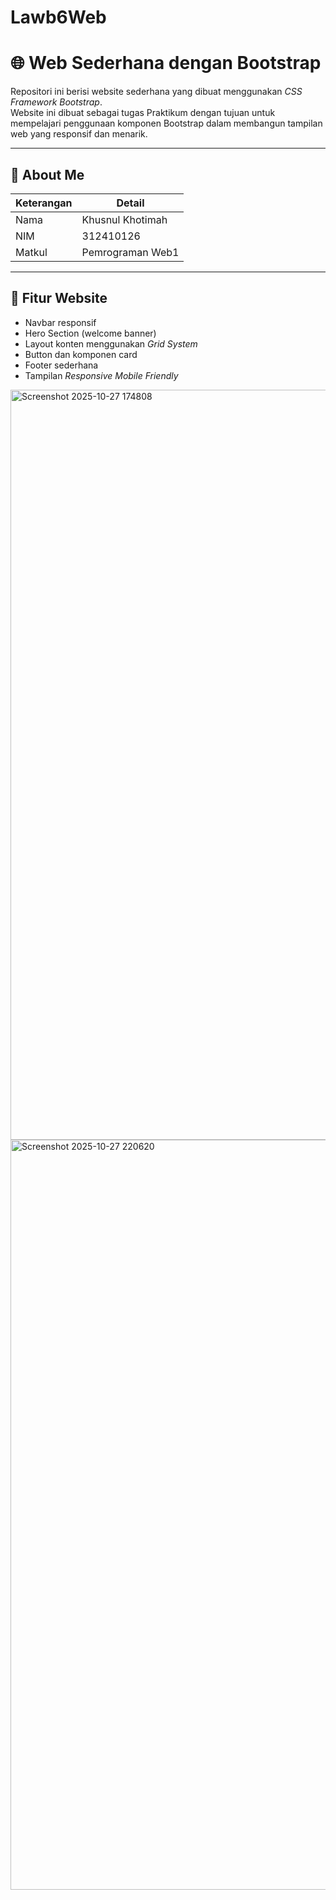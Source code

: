 # Lawb6Web

# 🌐 Web Sederhana dengan Bootstrap 

Repositori ini berisi website sederhana yang dibuat menggunakan *CSS Framework Bootstrap*.  
Website ini dibuat sebagai tugas Praktikum dengan tujuan untuk mempelajari penggunaan komponen Bootstrap dalam membangun tampilan web yang responsif dan menarik.

---

## 👤 About Me
| Keterangan | Detail |
|-----------|--------|
| Nama | Khusnul Khotimah |
| NIM | 312410126 |
| Matkul | Pemrograman Web1 |

---

## 🚀 Fitur Website
- Navbar responsif
- Hero Section (welcome banner)
- Layout konten menggunakan *Grid System*
- Button dan komponen card
- Footer sederhana
- Tampilan *Responsive Mobile Friendly*

<img width="1920" height="1200" alt="Screenshot 2025-10-27 174808" src="https://github.com/user-attachments/assets/e7fdef43-2612-475c-ae91-31dd5853352d" />

<img width="1920" height="1200" alt="Screenshot 2025-10-27 220620" src="https://github.com/user-attachments/assets/c3e809bd-b939-40c3-89bf-1817c8d5b780" />

